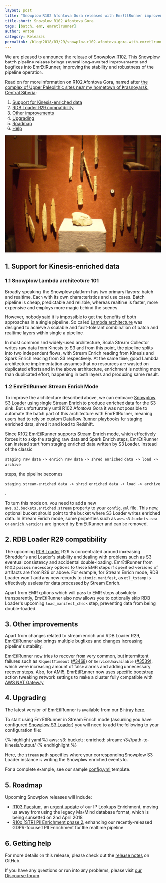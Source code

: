 ```yaml
---
layout: post
title: "Snowplow R102 Afontova Gora released with EmrEtlRunner improvements"
title-short: Snowplow R102 Afontova Gora
tags: [batch, emr, emretlrunner]
author: Anton
category: Releases
permalink: /blog/2018/03/29/snowplow-r102-afontova-gora-with-emretlrunner-improvements/
---
```


We are pleased to announce the release of [Snowplow R102][release-notes]. This Snowplow batch pipeline release brings several long-awaited improvements and bugfixes into EmrEtlRunner, improving the stability and robustness of the pipeline operation.

Read on for more information on R102 Afontova Gora, named after [the complex of Upper Paleolithic sites near my hometown of Krasnoyarsk, Central Siberia][afontova-gora]:

<!--more-->

1. [Support for Kinesis-enriched data](#kinesis-enrich)
2. [RDB Loader R29 compatibility](#rdb-loader)
3. [Other improvements](#improvements)
4. [Upgrading](#upgrading)
5. [Roadmap](#roadmap)
6. [Help](#help)

![afontova-gora][afontova-gora-img]

<h2 id="kinesis-enrich">1. Support for Kinesis-enriched data</h2>

<h3>1.1 Snowplow Lambda architecture 101</h3>

Broadly speaking, the Snowplow platform has two primary flavors: batch and realtime. Each with its own characteristics and use cases.
Batch pipeline is cheap, predictable and reliable, whereas realtime is faster, more expensive and employs more magic behind the scenes.

However, nobody said it is impossible to get the benefits of both approaches in a single pipeline.
So called [Lambda architecture][discourse-lambda-architecture] was designed to achieve a scalable and fault-tolerant combination of batch and realtime layers within single a pipeline.

In most common and widely-used architecture, Scala Stream Collector writes raw data from Kinesis to S3 and from this point, the pipeline splits into two independent flows, with Stream Enrich reading from Kinesis and Spark Enrich reading from S3 respectively.
At the same time, good Lambda architecture implementation assumes that no resources are wasted on duplicated efforts and in the above architecture, enrichment is nothing more than duplicated effort, happening in both layers and producing same result.

<h3>1.2 EmrEtlRunner Stream Enrich Mode</h3>

To improve the architecture described above, we can embrace [Snowplow S3 Loader][s3-loader] using single Stream Enrich to produce enriched data for the S3 sink.
But unfortunately until R102 Afontova Gora it was not possible to automate the batch part of this architecture with EmrEtlRunner, meaning users had to rely on custom [Dataflow Runner][dataflow-runner] playbooks for staging enriched data, shred it and load to Redshift.

Since R102 EmrEtlRunner supports Stream Enrich mode, which effectively forces it to skip the staging raw data and Spark Enrich steps, EmrEtlRunner can instead start from staging enriched data written by S3 Loader.
Instead of the classic <p class="text-danger">`staging raw data -> enrich raw data -> shred enriched data -> load -> archive`</p> steps, the pipeline becomes <p class="text-danger">`staging stream-enriched data -> shred enriched data -> load -> archive`</p>.

To turn this mode on, you need to add a new `aws.s3.buckets.enriched.stream` property to your `config.yml` file.
This new, optional bucket should point to the bucket where S3 Loader writes enriched data.
In Stream Enrich mode, some properties such as `aws.s3.buckets.raw` or `enrich.versions` are ignored by EmrEtlRunner and can be removed.

<h2 id="rdb-loader">2. RDB Loader R29 compatibility</h2>

The upcoming [RDB Loader][rdb-loader] R29 is concentrated around increasing Shredder's and Loader's stability and dealing with problems such as S3 eventual consistency and accidental double-loading.
EmrEtlRunner from R102 passes necessary options to these EMR steps if specified versions of artifacts are from R29 or above.
For example, for Stream Enrich mode, RDB Loader won't add any new records to `atomic.manifest`, as `etl_tstamp` is effectively useless for data processed by Stream Enrich.

Apart from EMR options which will pass to EMR steps absolutely transparently, EmrEtlRunner also now allows you to optionally skip RDB Loader's upcoming `load_manifest_check` step, preventing data from being double-loaded.

<h2 id="improvements">3. Other improvements</h2>

Apart from changes related to stream enrich and RDB Loader R29, EmrEtlRunner also brings multiple bugfixes and changes increasing pipeline's stability.

EmrEtlRunner now tries to recover from very common, but intermittent failures such as `RequestTimeout` ([#3468][issue-3468]) or `ServiceUnavailable` ([#3539][issue-3539]), which were increasing amount of false alarms and adding unnecessary recover steps.
Also, for AMI5, EmrEtlRunner now uses [specific][issue-3609] bootstrap action tweaking network settings to make a cluster fully compatible with [AWS NAT Gateway][nat-gateway]

<h2 id="upgrading">4. Upgrading</h2>

The latest version of EmrEtlRunner is available from our Bintray [here][eer-dl].

To start using EmrEtlRunner in Stream Enrich mode (assuming you have configured [Snowplow S3 Loader][s3-loader]) you will need to add the following to your configuration file:

{% highlight yaml %}
aws:
  s3:
    buckets:
      enriched:
        stream: s3://path-to-kinesis/output/
{% endhighlight %}

Here, the `stream` path specifies where your corresponding Snowplow S3 Loader instance is writing the Snowplow enriched events to.

For a complete example, see our sample [config.yml][config-yml] template.

<h2 id="roadmap">5. Roadmap</h2>

Upcoming Snowplow releases will include:

* [R103 Paestum][r103-maxmind], an [urgent update][maxmind-announcement] of our IP Lookups Enrichment, moving us away from using the legacy MaxMind database format, which is being sunsetted on 2nd April 2018
* [R10x [STR] PII Enrichment phase 2][r10x-pii-2], enhancing our recently-released GDPR-focused PII Enrichment for the realtime pipeline

<h2 id="help">6. Getting help</h2>

For more details on this release, please check out the [release notes][release-notes] on GitHub.

If you have any questions or run into any problems, please visit [our Discourse forum][discourse].

[afontova-gora]: https://en.wikipedia.org/wiki/Afontova_Gora
[afontova-gora-img]: /assets/img/blog/2018/03/afontova-gora.jpg

[discourse-lambda-architecture]: https://discourse.snowplowanalytics.com/t/how-to-setup-a-lambda-architecture-for-snowplow/249
[discourse-stream-vs-batch]: https://discourse.snowplowanalytics.com/t/stream-vs-batch/1867

[s3-loader]: https://github.com/snowplow/snowplow-s3-loader
[dataflow-runner]: https://github.com/snowplow/dataflow-runner
[rdb-loader]: https://github.com/snowplow/snowplow-rdb-loader

[release-notes]: https://github.com/snowplow/snowplow/releases/tag/r102-afontova-gora
[discourse]: http://discourse.snowplowanalytics.com/

[issue-3468]: https://github.com/snowplow/snowplow/issues/3468
[issue-3539]: https://github.com/snowplow/snowplow/issues/3539
[issue-3609]: https://github.com/snowplow/snowplow/issues/3609
[nat-gateway]: https://docs.aws.amazon.com/AmazonVPC/latest/UserGuide/vpc-nat-gateway.html

[r103-maxmind]: https://github.com/snowplow/snowplow/milestone/156
[r10x-pii-2]: https://github.com/snowplow/snowplow/milestone/153

[maxmind-announcement]: https://discourse.snowplowanalytics.com/t/end-of-life-for-the-maxmind-legacy-ip-lookups-databases-important/1863

[eer-dl]: http://dl.bintray.com/snowplow/snowplow-generic/snowplow_emr_r102_afontova_gora_knossos.zip
[config-yml]: https://github.com/snowplow/snowplow/blob/r102-afontova-gora/3-enrich/emr-etl-runner/config/config.yml.sample
